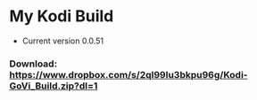 # My Kodi Build
-  Current version 0.0.51

### Download: https://www.dropbox.com/s/2ql99lu3bkpu96g/Kodi-GoVi_Build.zip?dl=1

